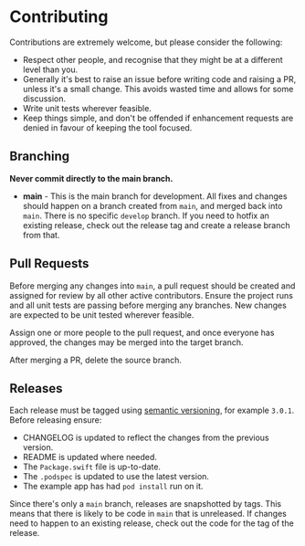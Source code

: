 # Contributing

Contributions are extremely welcome, but please consider the following:

- Respect other people, and recognise that they might be at a different level than you.
- Generally it's best to raise an issue before writing code and raising a PR, unless it's a small change. This avoids wasted time and allows for some discussion.
- Write unit tests wherever feasible.
- Keep things simple, and don't be offended if enhancement requests are denied in favour of keeping the tool focused.

## Branching

**Never commit directly to the main branch.**

- **main** - This is the main branch for development. All fixes and changes should happen on a branch created from `main`, and merged back into `main`. There is no specific `develop` branch. If you need to hotfix an existing release, check out the release tag and create a release branch from that.

## Pull Requests

Before merging any changes into `main`, a pull request should be created and assigned for review by all other active contributors. Ensure the project runs and all unit tests are passing before merging any branches. New changes are expected to be unit tested wherever feasible.

Assign one or more people to the pull request, and once everyone has approved, the changes may be merged into the target branch.

After merging a PR, delete the source branch.

## Releases

Each release must be tagged using [semantic versioning](http://semver.org/), for example `3.0.1`. Before releasing ensure:

- CHANGELOG is updated to reflect the changes from the previous version.
- README is updated where needed.
- The `Package.swift` file is up-to-date.
- The `.podspec` is updated to use the latest version.
- The example app has had `pod install` run on it.

Since there's only a `main` branch, releases are snapshotted by tags. This means that there is likely to be code in `main` that is unreleased. If changes need to happen to an existing release, check out the code for the tag of the release.
